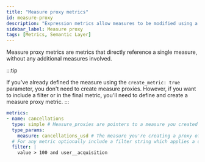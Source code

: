 ```yaml
---
title: "Measure proxy metrics"
id: measure-proxy
description: "Expression metrics allow measures to be modified using a SQL expression. "
sidebar_label: Measure proxy
tags: [Metrics, Semantic Layer]
---
```


Measure proxy metrics are metrics that directly reference a single measure, without any additional measures involved.

:::tip

If you've already defined the measure using the `create_metric: true` parameter, you don't need to create measure proxies. However, if you want to include a filter or in the final metric, you'll need to define and create a measure proxy metric.
:::

``` yaml
metrics: 
- name: cancellations
  type: simple # Measure_proxies are pointers to a measure you created in a data source
  type_params:
    measure: cancellations_usd # The measure you're creating a proxy of.
  # For any metric optionally include a filter string which applies a dimensional filter when computing the metric
  filter: | 
    value > 100 and user__acquisition
```
